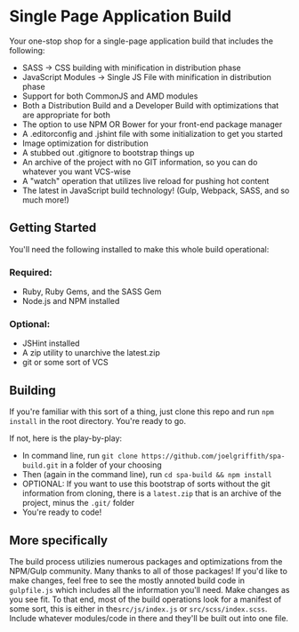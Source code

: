 # Single Page Application Build
Your one-stop shop for a single-page application build that includes the following:

- SASS -> CSS building with minification in distribution phase
- JavaScript Modules -> Single JS File with minification in distribution phase
- Support for both CommonJS and AMD modules
- Both a Distribution Build and a Developer Build with optimizations that are appropriate for both
- The option to use NPM OR Bower for your front-end package manager
- A .editorconfig and .jshint file with some initialization to get you started
- Image optimization for distribution
- A stubbed out .gitignore to bootstrap things up
- An archive of the project with no GIT information, so you can do whatever you want VCS-wise
- A "watch" operation that utilizes live reload for pushing hot content
- The latest in JavaScript build technology! (Gulp, Webpack, SASS, and so much more!)

## Getting Started
You'll need the following installed to make this whole build operational:

### Required:
- Ruby, Ruby Gems, and the SASS Gem
- Node.js and NPM installed

### Optional: 
- JSHint installed
- A zip utility to unarchive the latest.zip
- git or some sort of VCS

## Building
If you're familiar with this sort of a thing, just clone this repo and run `npm install` in the root directory. You're ready to go.

If not, here is the play-by-play:

- In command line, run `git clone https://github.com/joelgriffith/spa-build.git` in a folder of your choosing
- Then (again in the command line), run `cd spa-build && npm install`
- OPTIONAL: If you want to use this bootstrap of sorts without the git information from cloning, there is a `latest.zip` that is an archive of the project, minus the `.git/` folder
- You're ready to code!

## More specifically
The build process utilizies numerous packages and optimizations from the NPM/Gulp community. Many thanks to all of those packages! 
If you'd like to make changes, feel free to see the mostly annoted build code in `gulpfile.js` which includes all the information you'll need. Make changes as you see fit.
To that end, most of the build operations look for a manifest of some sort, this is either in the`src/js/index.js` or `src/scss/index.scss`. Include whatever modules/code in there and they'll be built out into one file.